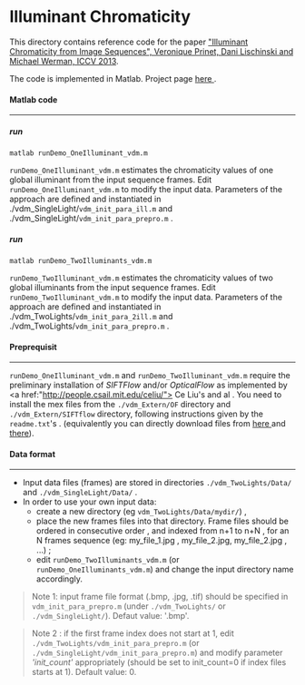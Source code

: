 
# Illuminant Chromaticity
<p>This directory contains reference code for the paper <a href="https://www.cs.huji.ac.il/labs/cglab/projects/illumest/Illuminant/iccv2013_illuminant.pdf" >"Illuminant Chromaticity from Image Sequences", Veronique Prinet, Dani Lischinski and Michael Werman, ICCV 2013</a>.</p> 

<p>The code is implemented in Matlab. Project page <a href='https://www.cs.huji.ac.il/labs/cglab/projects/illumest/Illuminant/'> here </a>.</p>


#### Matlab code 
 ----------
##### run
```
matlab runDemo_OneIlluminant_vdm.m
```

`runDemo_OneIlluminant_vdm.m`   estimates the chromaticity values of one global illuminant from the input sequence frames. 
Edit `runDemo_OneIlluminant_vdm.m` to modify the input data. 
Parameters of the approach are defined and instantiated in ./vdm_SingleLight/`vdm_init_para_ill.m` and ./vdm_SingleLight/`vdm_init_para_prepro.m` . 

##### run 
```
matlab runDemo_TwoIlluminants_vdm.m
```

 `runDemo_TwoIlluminant_vdm.m`   estimates the chromaticity values of two global illuminants from the input sequence frames. 
Edit `runDemo_TwoIlluminant_vdm.m` to modify the input data. 
Parameters of the approach are defined and instantiated in ./vdm_TwoLights/`vdm_init_para_2ill.m` and ./vdm_TwoLights/`vdm_init_para_prepro.m` . 

#### Preprequisit
 -----------

`runDemo_OneIlluminant_vdm.m` and  `runDemo_TwoIlluminant_vdm.m` require the preliminary installation of _SIFTFlow_ and/or _OpticalFlow_ as implemented by <a href:"http://people.csail.mit.edu/celiu/"> Ce Liu's and al</a> . You need to install the mex files from the `./vdm_Extern/OF`   directory and `./vdm_Extern/SIFTflow` directory, following instructions given by the `readme.txt`'s . (equivalently you can directly download files from <a href="http://people.csail.mit.edu/celiu/OpticalFlow/" > here </a> and   <a href="people.csail.mit.edu/celiu/SIFTflow/"> there</a>).

#### Data format
-------------

- Input data files (frames) are stored in directories `./vdm_TwoLights/Data/` and `./vdm_SingleLight/Data/` .
- In order to use your own input data: 
  -  create a new directory (eg `vdm_TwoLights/Data/mydir/`) , 
  - place the new frames files into that directory. Frame files should be ordered in consecutive order , and indexed from n+1 to n+N , for an N frames sequence (eg: my_file_1.jpg , my_file_2.jpg, my_file_2.jpg , ...) ; 
  - edit `runDemo_TwoIlluminants_vdm.m` (or `runDemo_OneIlluminants_vdm.m`) and change the input directory name accordingly.



> Note 1:  input frame file format (.bmp, .jpg, .tif) should be specified in `vdm_init_para_prepro.m` (under `./vdm_TwoLights/` or `./vdm_SingleLight/`). Defaut value: '.bmp'. 


> Note 2 : if the first frame index does not start at 1, edit `./vdm_TwoLights/vdm_init_para_prepro.m` (or `./vdm_SingleLight/vdm_init_para_prepro.m`) and modify parameter _'init_count'_ appropriately (should be set to init_count=0 if index files starts at 1). Default value: 0.  


